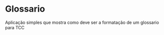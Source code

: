 # Glossario

<p>Aplicação simples que mostra como deve ser a formatação de um glossario para TCC</p>
